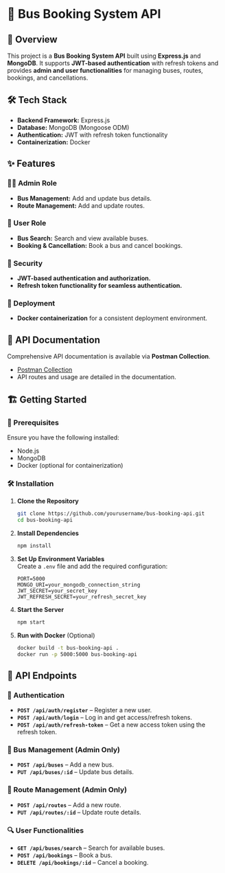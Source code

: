# 🚌 Bus Booking System API  

## 📌 Overview  
This project is a **Bus Booking System API** built using **Express.js** and **MongoDB**. It supports **JWT-based authentication** with refresh tokens and provides **admin and user functionalities** for managing buses, routes, bookings, and cancellations.  

## 🛠️ Tech Stack  
- **Backend Framework:** Express.js  
- **Database:** MongoDB (Mongoose ODM)  
- **Authentication:** JWT with refresh token functionality  
- **Containerization:** Docker  

## ✨ Features  

### 👨‍💼 Admin Role  
- **Bus Management:** Add and update bus details.  
- **Route Management:** Add and update routes.  

### 👤 User Role  
- **Bus Search:** Search and view available buses.  
- **Booking & Cancellation:** Book a bus and cancel bookings.  

### 🔐 Security  
- **JWT-based authentication and authorization.**  
- **Refresh token functionality for seamless authentication.**  

### 🚀 Deployment  
- **Docker containerization** for a consistent deployment environment.  

## 📂 API Documentation  
Comprehensive API documentation is available via **Postman Collection**.  

- [Postman Collection](https://documenter.getpostman.com/view/42576066/2sAYdfrBmJ)   
- API routes and usage are detailed in the documentation.  

## 🏗️ Getting Started  

### 🔧 Prerequisites  
Ensure you have the following installed:  
- Node.js  
- MongoDB  
- Docker (optional for containerization)  

### 🛠 Installation  

1. **Clone the Repository**  
   ```bash
   git clone https://github.com/yourusername/bus-booking-api.git
   cd bus-booking-api
   ```

2. **Install Dependencies**  
   ```bash
   npm install
   ```

3. **Set Up Environment Variables**  
   Create a `.env` file and add the required configuration:  
   ```
   PORT=5000
   MONGO_URI=your_mongodb_connection_string
   JWT_SECRET=your_secret_key
   JWT_REFRESH_SECRET=your_refresh_secret_key
   ```

4. **Start the Server**  
   ```bash
   npm start
   ```

5. **Run with Docker** (Optional)  
   ```bash
   docker build -t bus-booking-api .
   docker run -p 5000:5000 bus-booking-api
   ```

## 📌 API Endpoints  

### 🔐 Authentication  
- **`POST /api/auth/register`** – Register a new user.  
- **`POST /api/auth/login`** – Log in and get access/refresh tokens.  
- **`POST /api/auth/refresh-token`** – Get a new access token using the refresh token.  

### 🚌 Bus Management (Admin Only)  
- **`POST /api/buses`** – Add a new bus.  
- **`PUT /api/buses/:id`** – Update bus details.  

### 📍 Route Management (Admin Only)  
- **`POST /api/routes`** – Add a new route.  
- **`PUT /api/routes/:id`** – Update route details.  

### 🔍 User Functionalities  
- **`GET /api/buses/search`** – Search for available buses.  
- **`POST /api/bookings`** – Book a bus.  
- **`DELETE /api/bookings/:id`** – Cancel a booking.
